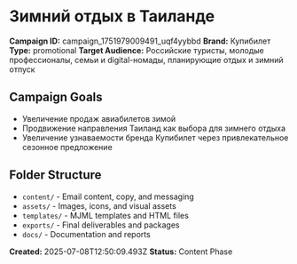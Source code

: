 # Зимний отдых в Таиланде

**Campaign ID:** campaign_1751979009491_uqf4yybbd
**Brand:** Купибилет
**Type:** promotional
**Target Audience:** Российские туристы, молодые профессионалы, семьи и digital-номады, планирующие отдых и зимний отпуск

## Campaign Goals
- Увеличение продаж авиабилетов зимой
- Продвижение направления Таиланд как выбора для зимнего отдыха
- Увеличение узнаваемости бренда Купибилет через привлекательное сезонное предложение

## Folder Structure
- `content/` - Email content, copy, and messaging
- `assets/` - Images, icons, and visual assets
- `templates/` - MJML templates and HTML files
- `exports/` - Final deliverables and packages
- `docs/` - Documentation and reports

**Created:** 2025-07-08T12:50:09.493Z
**Status:** Content Phase
